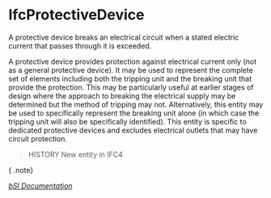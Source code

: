 IfcProtectiveDevice
===================
A protective device breaks an electrical circuit when a stated electric
current that passes through it is exceeded.  
  
A protective device provides protection against electrical current only (not
as a general protective device). It may be used to represent the complete set
of elements including both the tripping unit and the breaking unit that
provide the protection. This may be particularly useful at earlier stages of
design where the approach to breaking the electrical supply may be determined
but the method of tripping may not. Alternatively, this entity may be used to
specifically represent the breaking unit alone (in which case the tripping
unit will also be specifically identified). This entity is specific to
dedicated protective devices and excludes electrical outlets that may have
circuit protection.  
  
> HISTORY  New entity in IFC4  
  
{ .note}  
>  
[ _bSI
Documentation_](https://standards.buildingsmart.org/IFC/DEV/IFC4_2/FINAL/HTML/schema/ifcelectricaldomain/lexical/ifcprotectivedevice.htm)


